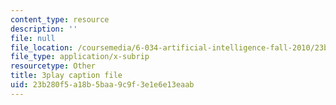 ```yaml
---
content_type: resource
description: ''
file: null
file_location: /coursemedia/6-034-artificial-intelligence-fall-2010/23b280f5a18b5baa9c9f3e1e6e13eaab_hM2EAvMkhtk.vtt
file_type: application/x-subrip
resourcetype: Other
title: 3play caption file
uid: 23b280f5-a18b-5baa-9c9f-3e1e6e13eaab
---
```

